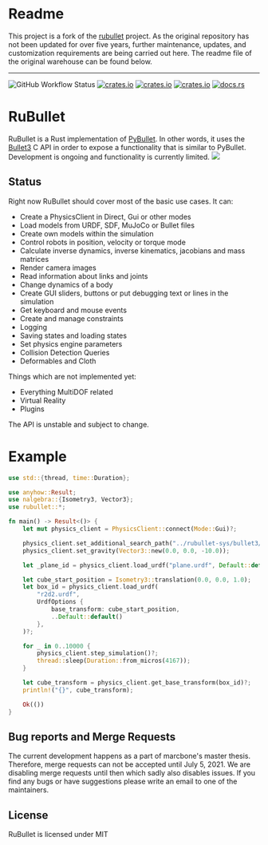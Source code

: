# Readme

This project is a fork of the [rubullet](https://github.com/neachdainn/rubullet) project. As the original repository has not been updated for over five years, further maintenance, updates, and customization requirements are being carried out here. The readme file of the original warehouse can be found below.

---

![GitHub Workflow Status](https://img.shields.io/github/workflow/status/neachdainn/rubullet/Rust)
[![crates.io](https://img.shields.io/crates/v/rubullet.svg)](https://crates.io/crates/rubullet)
[![crates.io](https://img.shields.io/crates/l/rubullet.svg)](https://crates.io/crates/rubullet)
[![crates.io](https://img.shields.io/crates/d/rubullet.svg)](https://crates.io/crates/rubullet)
[![docs.rs](https://docs.rs/rubullet/badge.svg)](https://docs.rs/rubullet)

# RuBullet

RuBullet is a Rust implementation of [PyBullet](https://pybullet.org/).
In other words, it uses the [Bullet3](https://github.com/bulletphysics/bullet3)
C API in order to expose a functionality that is similar to PyBullet.
Development is ongoing and functionality is currently limited.
![](https://i.imgur.com/UonCX5F.png)

## Status

Right now RuBullet should cover most of the basic use cases. It can:

* Create a PhysicsClient in Direct, Gui or other modes
* Load models from URDF, SDF, MuJoCo or Bullet files
* Create own models within the simulation
* Control robots in position, velocity or torque mode
* Calculate inverse dynamics, inverse kinematics, jacobians and mass matrices
* Render camera images
* Read information about links and joints
* Change dynamics of a body
* Create GUI sliders, buttons or put debugging text or lines in the simulation
* Get keyboard and mouse events
* Create and manage constraints
* Logging
* Saving states and loading states
* Set physics engine parameters
* Collision Detection Queries
* Deformables and Cloth

Things which are not implemented yet:

* Everything MultiDOF related
* Virtual Reality
* Plugins

The API is unstable and subject to change.

# Example

```rust
use std::{thread, time::Duration};

use anyhow::Result;
use nalgebra::{Isometry3, Vector3};
use rubullet::*;

fn main() -> Result<()> {
    let mut physics_client = PhysicsClient::connect(Mode::Gui)?;

    physics_client.set_additional_search_path("../rubullet-sys/bullet3/libbullet3/data")?;
    physics_client.set_gravity(Vector3::new(0.0, 0.0, -10.0));

    let _plane_id = physics_client.load_urdf("plane.urdf", Default::default())?;

    let cube_start_position = Isometry3::translation(0.0, 0.0, 1.0);
    let box_id = physics_client.load_urdf(
        "r2d2.urdf",
        UrdfOptions {
            base_transform: cube_start_position,
            ..Default::default()
        },
    )?;

    for _ in 0..10000 {
        physics_client.step_simulation()?;
        thread::sleep(Duration::from_micros(4167));
    }

    let cube_transform = physics_client.get_base_transform(box_id)?;
    println!("{}", cube_transform);

    Ok(())
}
```

## Bug reports and Merge Requests

The current development happens as a part of marcbone's master thesis. Therefore, merge requests can not be accepted until
July 5, 2021. We are disabling merge requests until then which sadly also disables issues. If you find any bugs or have suggestions please write an email to
one of the maintainers.

## License

RuBullet is licensed under MIT
